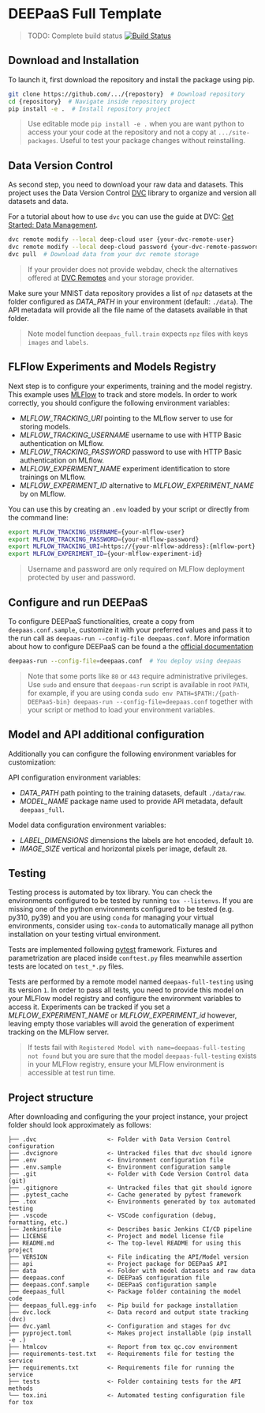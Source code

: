 # DEEPaaS Full Template

> TODO: Complete build status
> [![Build Status]()]()

## Download and Installation

To launch it, first download the repository and install the package using pip.

```bash
git clone https://github.com/.../{repostory}  # Download repository
cd {repository}  # Navigate inside repository project
pip install -e .  # Install repository project
```

> Use editable mode `pip install -e .` when you are want python to access your
> your code at the repository and not a copy at `.../site-packages`. Useful to
> test your package changes without reinstalling.

## Data Version Control

As second step, you need to download your raw data and datasets. This project
uses the Data Version Control [DVC](https://dvc.org/) library to organize and
version all datasets and data.

For a tutorial about how to use `dvc` you can use the guide at DVC:
[Get Started: Data Management](https://dvc.org/doc/start/data-management).

```bash
dvc remote modify --local deep-cloud user {your-dvc-remote-user}
dvc remote modify --local deep-cloud password {your-dvc-remote-password}
dvc pull  # Download data from your dvc remote storage
```

> If your provider does not provide webdav, check the alternatives offered at
> [DVC Remotes](https://dvc.org/doc/user-guide/data-management/remote-storage)
> and your storage provider.

Make sure your MNIST data repository provides a list of `npz` datasets at the
folder configured as _DATA_PATH_ in your environment (default: `./data`). The
API metadata will provide all the file name of the datasets available in that
folder.

> Note model function `deepaas_full.train` expects `npz` files with keys
> `images` and `labels`.

## FLFlow Experiments and Models Registry

Next step is to configure your experiments, training and the model registry.
This example uses [MLFlow](https://mlflow.org/) to track and store models.
In order to work correctly, you should configure the following environment
variables:

- _MLFLOW_TRACKING_URI_ pointing to the MLflow server to use for storing models.
- _MLFLOW_TRACKING_USERNAME_ username to use with HTTP Basic authentication on MLflow.
- _MLFLOW_TRACKING_PASSWORD_ password to use with HTTP Basic authentication on MLflow.
- _MLFLOW_EXPERIMENT_NAME_ experiment identification to store trainings on MLflow.
- _MLFLOW_EXPERIMENT_ID_ alternative to _MLFLOW_EXPERIMENT_NAME_ by on MLflow.

You can use this by creating an `.env` loaded by your script or directly from
the command line:

```bash
export MLFLOW_TRACKING_USERNAME={your-mlflow-user}
export MLFLOW_TRACKING_PASSWORD={your-mlflow-password}
export MLFLOW_TRACKING_URI=https://{your-mlflow-address}:{mlflow-port}
export MLFLOW_EXPERIMENT_ID={your-mlflow-experiment-id}
```

> Username and password are only required on MLFlow deployment protected by user and password.

## Configure and run DEEPaaS

To configure DEEPaaS functionalities, create a copy from `deepaas.conf.sample`,
customize it with your preferred values and pass it to the run call as
`deepaas-run --config-file deepaas.conf`.
More information about how to configure DEEPaaS can be found a the
[official documentation](https://docs.deep-hybrid-datacloud.eu/projects/deepaas/en/stable/install/configuration/index.html)

```bash
deepaas-run --config-file=deepaas.conf  # You deploy using deepaas
```

> Note that some ports like `80` or `443` require administrative privileges.
> Use `sudo` and ensure that `deepaas-run` script is available in root `PATH`,
> for example, if you are using conda
> `sudo env PATH=$PATH:/{path-DEEPaaS-bin} deepaas-run --config-file=deepaas.conf`
> together with your script or method to load your environment variables.

## Model and API additional configuration

Additionally you can configure the following environment variables for customization:

API configuration environment variables:

- _DATA_PATH_ path pointing to the training datasets, default `./data/raw`.
- _MODEL_NAME_ package name used to provide API metadata, default `deepaas_full`.

Model data configuration environment variables:

- _LABEL_DIMENSIONS_ dimensions the labels are hot encoded, default `10`.
- _IMAGE_SIZE_ vertical and horizontal pixels per image, default `28`.

## Testing

Testing process is automated by tox library. You can check the environments
configured to be tested by running `tox --listenvs`. If you are missing one
of the python environments configured to be tested (e.g. py310, py39) and
you are using `conda` for managing your virtual environments, consider using
`tox-conda` to automatically manage all python installation on your testing
virtual environment.

Tests are implemented following [pytest](https://docs.pytest.org) framework.
Fixtures and parametrization are placed inside `conftest.py` files meanwhile
assertion tests are located on `test_*.py` files.

Tests are performed by a remote model named `deepaas-full-testing` using its
version `1`. In order to pass all tests, you need to provide this model on
your MLFlow model registry and configure the environment variables to access
it. Experiments can be tracked if you set a _MLFLOW_EXPERIMENT_NAME_ or
_MLFLOW_EXPERIMENT_id_ however, leaving empty those variables will avoid the
generation of experiment tracking on the MLFlow server.

> If tests fail with `Registered Model with name=deepaas-full-testing not found`
> but you are sure that the model `deepaas-full-testing` exists in your MLFlow
> registry, ensure your MLFlow environment is accessible at test run time.

## Project structure

After downloading and configuring the your project instance, your project
folder should look approximately as follows:

```
├── .dvc                    <- Folder with Data Version Control configuration
├── .dvcignore              <- Untracked files that dvc should ignore
├── .env                    <- Environment configuration file
├── .env.sample             <- Environment configuration sample
├── .git                    <- Folder with Code Version Control data (git)
├── .gitignore              <- Untracked files that git should ignore
├── .pytest_cache           <- Cache generated by pytest framework
├── .tox                    <- Environments generated by tox automated testing
├── .vscode                 <- VSCode configuration (debug, formatting, etc.)
├── Jenkinsfile             <- Describes basic Jenkins CI/CD pipeline
├── LICENSE                 <- Project and model license file
├── README.md               <- The top-level README for using this project
├── VERSION                 <- File indicating the API/Model version
├── api                     <- Project package for DEEPaaS API
├── data                    <- Folder with model datasets and raw data
├── deepaas.conf            <- DEEPaaS configuration file
├── deepaas.conf.sample     <- DEEPaaS configuration sample
├── deepaas_full            <- Package folder containing the model code
├── deepaas_full.egg-info   <- Pip build for package installation
├── dvc.lock                <- Data record and output state tracking (dvc)
├── dvc.yaml                <- Configuration and stages for dvc
├── pyproject.toml          <- Makes project installable (pip install -e .)
├── htmlcov                 <- Report from tox qc.cov environment
├── requirements-test.txt   <- Requirements file for testing the service
├── requirements.txt        <- Requirements file for running the service
├── tests                   <- Folder containing tests for the API methods
└── tox.ini                 <- Automated testing configuration file for tox
```
